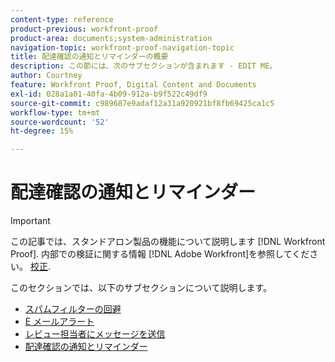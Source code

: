 ```yaml
---
content-type: reference
product-previous: workfront-proof
product-area: documents;system-administration
navigation-topic: workfront-proof-navigation-topic
title: 配達確認の通知とリマインダーの概要
description: この節には、次のサブセクションが含まれます - EDIT ME。
author: Courtney
feature: Workfront Proof, Digital Content and Documents
exl-id: 028a1a01-40fa-4b09-912a-b9f522c49df9
source-git-commit: c989687e9adaf12a31a920921bf8fb69425ca1c5
workflow-type: tm+mt
source-wordcount: '52'
ht-degree: 15%

---
```


# 配達確認の通知とリマインダー

>[!IMPORTANT]
>
>この記事では、スタンドアロン製品の機能について説明します [!DNL Workfront Proof]. 内部での検証に関する情報 [!DNL Adobe Workfront]を参照してください。 [校正](../../review-and-approve-work/proofing/proofing.md).

このセクションでは、以下のサブセクションについて説明します。

* [スパムフィルターの回避](../../workfront-proof/wp-emailsntfctns/avoiding-spam-filters/avoid-spam-filters.md)
* [E メールアラート](../../workfront-proof/wp-emailsntfctns/email-alerts/email-alerts.md)
* [レビュー担当者にメッセージを送信](../../workfront-proof/wp-emailsntfctns/messaging-reviewers/send-messages-to-reviewers.md)
* [配達確認の通知とリマインダー](../../workfront-proof/wp-emailsntfctns/proof-notifications-and-reminders/proof-notifications-and-reminders.md)
